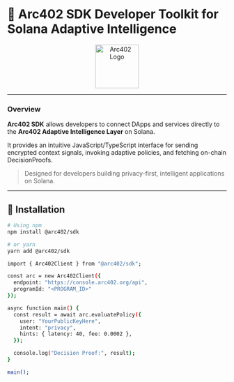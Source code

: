 # 🧰 Arc402 SDK Developer Toolkit for Solana Adaptive Intelligence

<div align="center">
  <img src="https://i.imgur.com/YTVZHOW.png" width="100" alt="Arc402 Logo"/>
</div>

---

### Overview

**Arc402 SDK** allows developers to connect DApps and services directly to the **Arc402 Adaptive Intelligence Layer** on Solana.

It provides an intuitive JavaScript/TypeScript interface for sending encrypted context signals, invoking adaptive policies, and fetching on-chain DecisionProofs.

> Designed for developers building privacy-first, intelligent applications on Solana.

---

## 🚀 Installation

```bash
# Using npm
npm install @arc402/sdk

# or yarn
yarn add @arc402/sdk

import { Arc402Client } from "@arc402/sdk";

const arc = new Arc402Client({
  endpoint: "https://console.arc402.org/api",
  programId: "<PROGRAM_ID>"
});

async function main() {
  const result = await arc.evaluatePolicy({
    user: "YourPublicKeyHere",
    intent: "privacy",
    hints: { latency: 40, fee: 0.0002 },
  });

  console.log("Decision Proof:", result);
}

main();
